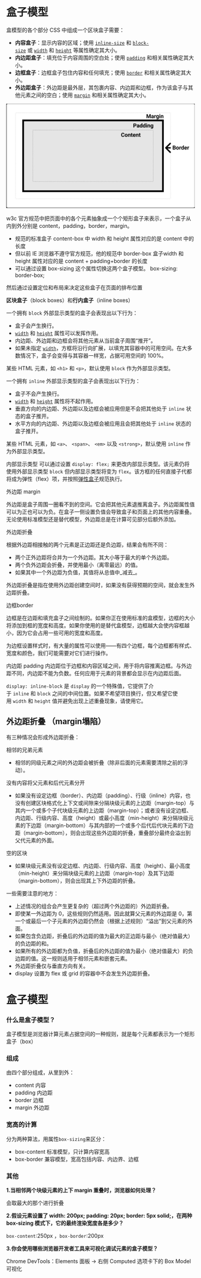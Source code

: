 # 盒子模型

盒模型的各个部分
CSS 中组成一个区块盒子需要：

- **内容盒子**：显示内容的区域；使用 [`inline-size`](https://developer.mozilla.org/zh-CN/docs/Web/CSS/inline-size) 和 [`block-size`](https://developer.mozilla.org/zh-CN/docs/Web/CSS/block-size) 或 [`width`](https://developer.mozilla.org/zh-CN/docs/Web/CSS/width) 和 [`height`](https://developer.mozilla.org/zh-CN/docs/Web/CSS/height) 等属性确定其大小。
- **内边距盒子**：填充位于内容周围的空白处；使用 [`padding`](https://developer.mozilla.org/zh-CN/docs/Web/CSS/padding) 和相关属性确定其大小。
- **边框盒子**：边框盒子包住内容和任何填充；使用 [`border`](https://developer.mozilla.org/zh-CN/docs/Web/CSS/border) 和相关属性确定其大小。
- **外边距盒子**：外边距是最外层，其包裹内容、内边距和边框，作为该盒子与其他元素之间的空白；使用 [`margin`](https://developer.mozilla.org/zh-CN/docs/Web/CSS/margin) 和相关属性确定其大小。

![](../../public/盒子模型-20240715223902178.jpg)

w3c 官方规范中把页面中的各个元素抽象成一个个矩形盒子来表示，一个盒子从内到外分别是 content，padding，border，margin。

- 规范的标准盒子 content-box 中 width 和 height 属性对应的是 content 中的长度
- 但以前 IE 浏览器不遵守官方规范，他的规范中 border-box 盒子width 和 height 属性对应的是 content + padding+border 的长度
- 可以通过设置 box-sizing 这个属性切换这两个盒子模型。 box-sizing: border-box;

然后通过设置定位和布局来决定这些盒子在页面的排布位置


**区块盒子**（block boxes）和**行内盒子**（inline boxes）

一个拥有 `block` 外部显示类型的盒子会表现出以下行为：

- 盒子会产生换行。
- [`width`](https://developer.mozilla.org/zh-CN/docs/Web/CSS/width) 和 [`height`](https://developer.mozilla.org/zh-CN/docs/Web/CSS/height) 属性可以发挥作用。
- 内边距、外边距和边框会将其他元素从当前盒子周围“推开”。
- 如果未指定 [`width`](https://developer.mozilla.org/zh-CN/docs/Web/CSS/width)，方框将沿行向扩展，以填充其容器中的可用空间。在大多数情况下，盒子会变得与其容器一样宽，占据可用空间的 100%。

某些 HTML 元素，如 `<h1>` 和 `<p>`，默认使用 `block` 作为外部显示类型。

一个拥有 `inline` 外部显示类型的盒子会表现出以下行为：

- 盒子不会产生换行。
- [`width`](https://developer.mozilla.org/zh-CN/docs/Web/CSS/width) 和 [`height`](https://developer.mozilla.org/zh-CN/docs/Web/CSS/height) 属性将不起作用。
- 垂直方向的内边距、外边距以及边框会被应用但是不会把其他处于 `inline` 状态的盒子推开。
- 水平方向的内边距、外边距以及边框会被应用且会把其他处于 `inline` 状态的盒子推开。

某些 HTML 元素，如 `<a>`、 `<span>`、 `<em>` 以及 `<strong>`，默认使用 `inline` 作为外部显示类型。

内部显示类型 
可以通过设置 `display: flex;` 来更改内部显示类型。该元素仍将使用外部显示类型 `block` 但内部显示类型将变为 `flex`。该方框的任何直接子代都将成为弹性（flex）项，并按照[弹性盒子](https://developer.mozilla.org/zh-CN/docs/Learn/CSS/CSS_layout/Flexbox)规范执行。


外边距 margin

外边距是盒子周围一圈看不到的空间。它会把其他元素退推离盒子。外边距属性值可以为正也可以为负。在盒子一侧设置负值会导致盒子和页面上的其他内容重叠。无论使用标准模型还是替代模型，外边距总是在计算可见部分后额外添加。

外边距折叠

根据外边距相接触的两个元素是正边距还是负边距，结果会有所不同：

- 两个正外边距将合并为一个外边距。其大小等于最大的单个外边距。
- 两个负外边距会折叠，并使用最小（离零最远）的值。
- 如果其中一个外边距为负值，其值将从总值中_减去_。

外边距折叠是指在使用外边距创建空间时，如果没有获得预期的空间，就会发生外边距折叠。

边框border

边框是在边距和填充盒子之间绘制的。如果你正在使用标准的盒模型，边框的大小将添加到框的宽度和高度。如果你使用的是替代盒模型，边框越大会使内容框越小，因为它会占用一些可用的宽度和高度。

为边框设置样式时，有大量的属性可以使用——有四个边框，每个边框都有样式、宽度和颜色，我们可能需要对它们进行操作。


内边距 padding
内边距位于边框和内容区域之间，用于将内容推离边框。与外边距不同，内边距不能为负数。任何应用于元素的背景都会显示在内边距后面。


`display: inline-block` 是 `display` 的一个特殊值，它提供了介于 `inline` 和 `block` 之间的中间位置。如果不希望项目换行，但又希望它使用 `width` 和 `height` 值并避免出现上述重叠现象，请使用它。



## 外边距折叠 （margin塌陷）

有三种情况会形成外边距折叠：

相邻的兄弟元素
- 相邻的同级元素之间的外边距会被折叠（除非后面的元素需要清除之前的浮动）。

没有内容将父元素和后代元素分开
- 如果没有设定边框（border）、内边距（padding）、行级（inline）内容，也没有创建区块格式化上下文或间隙来分隔块级元素的上边距（margin-top）与其内一个或多个子代块级元素的上边距（margin-top）；或者没有设定边框、内边距、行级内容、高度（height）或最小高度（min-height）来分隔块级元素的下边距（margin-bottom）与其内部的一个或多个后代后代块元素的下边距（margin-bottom），则会出现这些外边距的折叠，重叠部分最终会溢出到父代元素的外面。

空的区块
- 如果块级元素没有设定边框、内边距、行级内容、高度（height）、最小高度（min-height）来分隔块级元素的上边距（margin-top）及其下边距（margin-bottom），则会出现其上下外边距的折叠。

一些需要注意的地方：

- 上述情况的组合会产生更复杂的（超过两个外边距的）外边距折叠。
- 即使某一外边距为 0，这些规则仍然适用。因此就算父元素的外边距是 0，第一个或最后一个子元素的外边距仍然会（根据上述规则）“溢出”到父元素的外面。
- 如果包含负边距，折叠后的外边距的值为最大的正边距与最小（绝对值最大）的负边距的和。
- 如果所有的外边距都为负值，折叠后的外边距的值为最小（绝对值最大）的负边距的值。这一规则适用于相邻元素和嵌套元素。
- 外边距折叠仅与垂直方向有关。
- display 设置为 flex 或 grid 的容器中不会发生外边距折叠。






# 盒子模型

### **什么是盒子模型？**

盒子模型是浏览器计算元素占据空间的一种规则，就是每个元素都表示为一个矩形盒子（box）

### **组成**

由四个部分组成，从里到外：
- content 内容
- padding 内边距
- border 边框
- margin 外边距

### **宽高的计算**

分为两种算法，用属性`box-sizing`来区分：
- box-content 标准模型，只计算内容宽高
- box-border 兼容模型，宽高包括内容、内边界、边框

### **其他**

**1.当相邻两个块级元素的上下 margin 重叠时，浏览器如何处理？**

会取最大的那个进行折叠

**2.假设元素设置了 width: 200px; padding: 20px; border: 5px solid;，在两种 box-sizing 模式下，它的最终渲染宽度各是多少？**

`box-content`:250px ，`box-border`:200px

**3.你会使用哪些浏览器开发者工具来可视化调试元素的盒子模型？**

Chrome DevTools：Elements 面板 → 右侧 Computed 选项卡下的 Box Model 可视化
